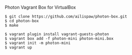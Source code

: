 Photon Vagrant Box for VirtualBox

```
$ git clone https://github.com/ailispaw/photon-box.git
$ cd photon-box
$ make
```

```
$ vagrant plugin install vagrant-guests-photon
$ vagrant box add -f photon-mini photon-mini.box
$ vagrant init -m photon-mini
$ vagrant up
```
